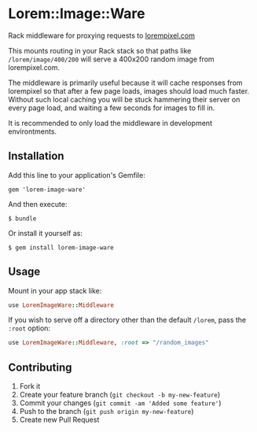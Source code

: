# Lorem::Image::Ware

Rack middleware for proxying requests to [lorempixel.com](http://lorempixel.com)

This mounts routing in your Rack stack so that paths like `/lorem/image/400/200` will
serve a 400x200 random image from lorempixel.com.

The middleware is primarily useful because it will cache responses from lorempixel so
that after a few page loads, images should load much faster.  Without such local
caching you will be stuck hammering their server on every page load, and waiting a
few seconds for images to fill in.

It is recommended to only load the middleware in development environtments.

## Installation

Add this line to your application's Gemfile:

    gem 'lorem-image-ware'

And then execute:

    $ bundle

Or install it yourself as:

    $ gem install lorem-image-ware

## Usage

Mount in your app stack like:

```ruby
use LoremImageWare::Middleware
```

If you wish to serve off a directory other than the default `/lorem`, pass the `:root` option:

```ruby
use LoremImageWare::Middleware, :root => "/random_images"
```

## Contributing

1. Fork it
2. Create your feature branch (`git checkout -b my-new-feature`)
3. Commit your changes (`git commit -am 'Added some feature'`)
4. Push to the branch (`git push origin my-new-feature`)
5. Create new Pull Request
